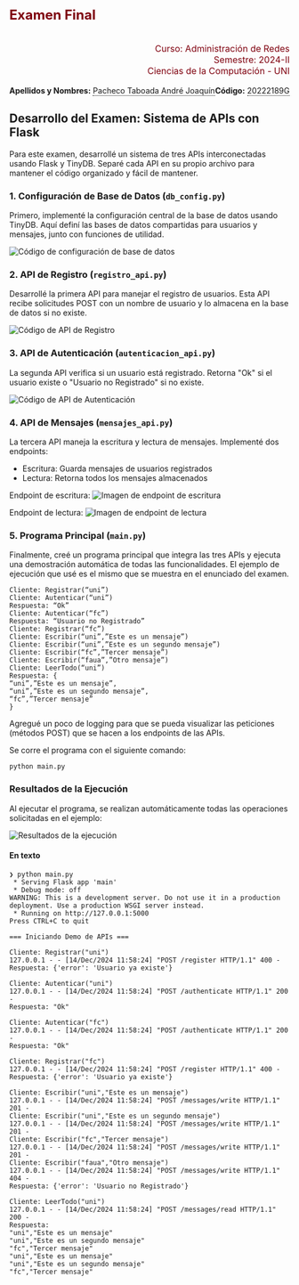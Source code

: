 # <font color="#7F000E" size=5>Examen Final</font>

<br>
<div style="text-align: right">
<font color="#7F000E" size=3>Curso: Administración de Redes</font><br>
<font color="#7F000E" size=3>Semestre: 2024-II</font><br>
<font color="#7F000E" size=3>Ciencias de la Computación - UNI</font><br>
</div>

<br>

<div style="display: flex; justify-content: space-between;">
    <div>
        <strong>Apellidos y Nombres:</strong> <span style="border-bottom: 1.5px dotted black;">Pacheco Taboada André Joaquín</span>
    </div>
    <div>
        <strong>Código:</strong> <span style="border-bottom: 1.5px dotted black;">20222189G</span>
    </div>
</div>

## Desarrollo del Examen: Sistema de APIs con Flask

Para este examen, desarrollé un sistema de tres APIs interconectadas usando Flask y TinyDB. Separé cada API en su propio archivo para mantener el código organizado y fácil de mantener.

### 1. Configuración de Base de Datos (`db_config.py`)
Primero, implementé la configuración central de la base de datos usando TinyDB. Aquí definí las bases de datos compartidas para usuarios y mensajes, junto con funciones de utilidad.

![Código de configuración de base de datos](images/image-3.png)
### 2. API de Registro (`registro_api.py`)
Desarrollé la primera API para manejar el registro de usuarios. Esta API recibe solicitudes POST con un nombre de usuario y lo almacena en la base de datos si no existe.

![Código de API de Registro](images/image-1.png)

### 3. API de Autenticación (`autenticacion_api.py`)
La segunda API verifica si un usuario está registrado. Retorna "Ok" si el usuario existe o "Usuario no Registrado" si no existe.

![Código de API de Autenticación](images/image-2.png)

### 4. API de Mensajes (`mensajes_api.py`)
La tercera API maneja la escritura y lectura de mensajes. Implementé dos endpoints:
- Escritura: Guarda mensajes de usuarios registrados
- Lectura: Retorna todos los mensajes almacenados

Endpoint de escritura:
![Imagen de endpoint de escritura](images/image-4.png)

Endpoint de lectura:
![Imagen de endpoint de lectura](images/image-5.png)

### 5. Programa Principal (`main.py`)
Finalmente, creé un programa principal que integra las tres APIs y ejecuta una demostración automática de todas las funcionalidades. El ejemplo de ejecución que usé es el mismo que se muestra en el enunciado del examen.
```
Cliente: Registrar(“uni”)
Cliente: Autenticar(“uni”)
Respuesta: “Ok”
Cliente: Autenticar(“fc”)
Respuesta: “Usuario no Registrado”
Cliente: Registrar(“fc”)
Cliente: Escribir(“uni”,”Este es un mensaje”)
Cliente: Escribir(“uni”,”Este es un segundo mensaje”)
Cliente: Escribir(“fc”,”Tercer mensaje”)
Cliente: Escribir(“faua”,”Otro mensaje”)
Cliente: LeerTodo(“uni”)
Respuesta: {
“uni”,”Este es un mensaje”,
“uni”,”Este es un segundo mensaje”,
“fc”,”Tercer mensaje”
}
```

Agregué un poco de logging para que se pueda visualizar las peticiones (métodos POST) que se hacen a los endpoints de las APIs.

Se corre el programa con el siguiente comando:
```
python main.py
```


### Resultados de la Ejecución
Al ejecutar el programa, se realizan automáticamente todas las operaciones solicitadas en el ejemplo:

![Resultados de la ejecución](images/image.png)

#### En texto
```
❯ python main.py
 * Serving Flask app 'main'
 * Debug mode: off
WARNING: This is a development server. Do not use it in a production deployment. Use a production WSGI server instead.
 * Running on http://127.0.0.1:5000
Press CTRL+C to quit

=== Iniciando Demo de APIs ===

Cliente: Registrar("uni")
127.0.0.1 - - [14/Dec/2024 11:58:24] "POST /register HTTP/1.1" 400 -
Respuesta: {'error': 'Usuario ya existe'}

Cliente: Autenticar("uni")
127.0.0.1 - - [14/Dec/2024 11:58:24] "POST /authenticate HTTP/1.1" 200 -
Respuesta: "Ok"

Cliente: Autenticar("fc")
127.0.0.1 - - [14/Dec/2024 11:58:24] "POST /authenticate HTTP/1.1" 200 -
Respuesta: "Ok"

Cliente: Registrar("fc")
127.0.0.1 - - [14/Dec/2024 11:58:24] "POST /register HTTP/1.1" 400 -
Respuesta: {'error': 'Usuario ya existe'}

Cliente: Escribir("uni","Este es un mensaje")
127.0.0.1 - - [14/Dec/2024 11:58:24] "POST /messages/write HTTP/1.1" 201 -
Cliente: Escribir("uni","Este es un segundo mensaje")
127.0.0.1 - - [14/Dec/2024 11:58:24] "POST /messages/write HTTP/1.1" 201 -
Cliente: Escribir("fc","Tercer mensaje")
127.0.0.1 - - [14/Dec/2024 11:58:24] "POST /messages/write HTTP/1.1" 201 -
Cliente: Escribir("faua","Otro mensaje")
127.0.0.1 - - [14/Dec/2024 11:58:24] "POST /messages/write HTTP/1.1" 404 -
Respuesta: {'error': 'Usuario no Registrado'}

Cliente: LeerTodo("uni")
127.0.0.1 - - [14/Dec/2024 11:58:24] "POST /messages/read HTTP/1.1" 200 -
Respuesta:
"uni","Este es un mensaje"
"uni","Este es un segundo mensaje"
"fc","Tercer mensaje"
"uni","Este es un mensaje"
"uni","Este es un segundo mensaje"
"fc","Tercer mensaje"
```